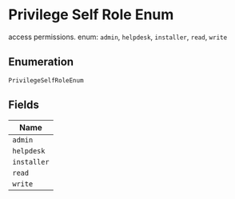
# Privilege Self Role Enum

access permissions. enum: `admin`, `helpdesk`, `installer`, `read`, `write`

## Enumeration

`PrivilegeSelfRoleEnum`

## Fields

| Name |
|  --- |
| `admin` |
| `helpdesk` |
| `installer` |
| `read` |
| `write` |

